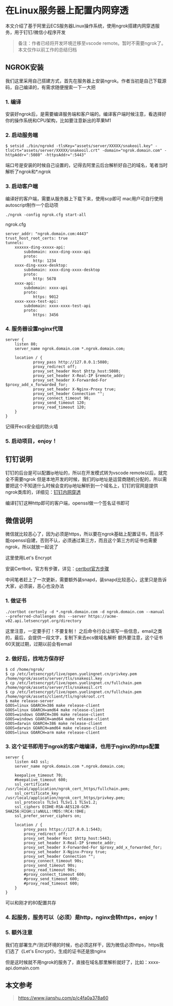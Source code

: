 # 在Linux服务器上配置内网穿透
本文介绍了基于阿里云ECS服务器Linux操作系统，使用ngrok搭建内网穿透服务，用于钉钉/微信小程序开发
> 备注：作者已经将开发环境迁移至vscode remote。暂时不需要ngrok了。本文仅作以前工作的总结归档

## NGROK安装
我们这里采用自己搭建方式，首先在服务器上安装ngrok。作者当初是自己下载源码，自己编译的，有需求随便搜索一下一大把

### 1. 编译
安装好ngrok后，是需要编译服务端和客户端的。编译客户端时候注意，看选择好你的操作系统和CPU架构，比如要注意新出的苹果M1


### 2. 启动服务端
```shell
$ setsid ./bin/ngrokd -tlsKey="assets/server/XXXXX/snakeoil.key" -tlsCrt="assets/server/XXXXX/snakeoil.crt" -domain="ngrok.domain.com" -httpAddr=":5080" -httpsAddr=":5443"
```
端口号是安装的时候自己设置的，记得去阿里云后台解析好自己的域名，笔者当时解析了ngrok和*.ngrok

### 3. 启动客户端
编译好的客户端，需要从服务器上下载下来，使用scp即可
mac用户可自行使用autoscript制作一个启动项
```shell
./ngrok -config ngrok.cfg start-all
```

ngrok.cfg
```
server_addr: "ngrok.domain.com:4443"  
trust_host_root_certs: true
tunnels:
    xxxxxx-ding-xxxxx-api:
        subdomain: xxxx-ding-xxxx-api
        proto:
            http: 1234
    xxxx-ding-xxxx-desktop:
        subdomain: xxxx-ding-xxxx-desktop
        proto:
            http: 5678
    xxxx-api:
        subdomain: xxxx-api
        proto:
            https: 9012
    xxxx-xxxx-test-api:
        subdomain: xxxx-xxxx-test-api
        proto:
            https: 3456
```

### 4. 服务器设置nginx代理
```
server {
    listen 80;
    server_name ngrok.domain.com *.ngrok.domain.com;

    location / {
            proxy_pass http://127.0.0.1:5080;
            proxy_redirect off;
            proxy_set_header Host $http_host:5080;
            proxy_set_header X-Real-IP $remote_addr;
            proxy_set_header X-Forwarded-For $proxy_add_x_forwarded_for;
            proxy_set_header X-Nginx-Proxy true;
            proxy_set_header Connection "";
            proxy_connect_timeout 90;
            proxy_send_timeout 120;
            proxy_read_timeout 120;
    }
}
```
记得开ecs安全组的防火墙

### 5. 启动项目，enjoy！

## 钉钉说明
钉钉的后台是可以配置ip地址的，所以在开发模式转为vscode remote以后，就完全不需要ngrok
但是本地开发的时候，我们的ip地址是运营商随机分配的，所以需要把这个不知道什么时候会变的ip地址解析到一个域名上，钉钉的官网是提供ngrok类库的，详细见：[钉钉内网穿透](https://developers.dingtalk.com/document/resourcedownload/http-intranet-penetration)

编译钉钉这种http即可的客户端，openssl做一个签名证书即可

## 微信说明
微信就比较恶心了，因为必须是https，所以要在ngrok基础上配置证书，而且不能openssl自建，否则不认，必须通过第三方，而且这个第三方的证书也需要ngrok，所以就放一起说了

这里使用Let's Encrypt

安装Certbot，官方有步骤，详见：[certbot官方步骤](https://certbot.eff.org/lets-encrypt/centosrhel8-nginx)

中间笔者赶上了一次更新，需要额外装snapd，装snapd比较恶心，这里只是告诉大家，必须装，恶心也没办法

### 1. 做证书
```shell
./certbot certonly -d *.ngrok.domain.com -d ngrok.domain.com --manual --preferred-challenges dns --server https://acme-v02.api.letsencrypt.org/directory
```
这里注意，一定要手打！不要复制！
之后命令行会让填写一些信息，email之类的，最后，会提供一段文字，复制下来去ecs做域名解析
额外要注意，这个证书60天就过期，过期以前会有email

### 2. 做好后，找地方保存好
```shell
$ cd /home/ngrok/
$ cp /etc/letsencrypt/live/open.yuelingnet.cn/privkey.pem /home/ngrok/assets/server/tls/snakeoil.key
$ cp /etc/letsencrypt/live/open.yuelingnet.cn/fullchain.pem /home/ngrok/assets/server/tls/snakeoil.crt
$ cp /etc/letsencrypt/live/open.yuelingnet.cn/fullchain.pem /home/ngrok/assets/client/tls/ngrokroot.crt
$ make release-server
GOOS=linux GOARCH=386 make release-client
GOOS=linux GOARCH=amd64 make release-client
GOOS=windows GOARCH=386 make release-client
GOOS=windows GOARCH=amd64 make release-client
GOOS=darwin GOARCH=386 make release-client
GOOS=darwin GOARCH=amd64 make release-client
GOOS=linux GOARCH=arm make release-client
```

### 3. 这个证书即用于ngrok的客户端编译，也用于nginx的https配置
```
server {
    listen 443 ssl;
    server_name ngrok.domain.com *.ngrok.domain.com;

    keepalive_timeout 70;
    #keepalive_timeout 600;
    ssl_certificate /usr/local/application/ngrok_cert_https/fullchain.pem;
    ssl_certificate_key /usr/local/application/ngrok_cert_https/privkey.pem;
    ssl_protocols TLSv1 TLSv1.1 TLSv1.2;
    ssl_ciphers ECDHE-RSA-AES128-GCM-SHA256:HIGH:i!aNULL:!MD5:!RC4:!DHE;
    ssl_prefer_server_ciphers on;

    location / {
        proxy_pass https://127.0.0.1:5443;
        proxy_redirect off;
        proxy_set_header Host $http_host:5443;
        proxy_set_header X-Real-IP $remote_addr;
        proxy_set_header X-Forwarded-For $proxy_add_x_forwarded_for;
        proxy_set_header X-Nginx-Proxy true;
        proxy_set_header Connection "";
        proxy_connect_timeout 90s;
        proxy_send_timeout 90s;
        proxy_read_timeout 90s;
        #proxy_connect_timeout 600;
        #proxy_send_timeout 600;
        #proxy_read_timeout 600;
    }
}
```
可以和刚才的80配置共存

### 4. 起服务，服务可以（必须）是http，nginx会转https，enjoy！

### 5. 额外注意
我们在部署生产/测试环境的时候，也必须这样干，因为微信必须https，https我们选了《Let's Encrypt》，生成的证书还是放nginx

但是这时候就不用ngrok的服务了，直接在域名那里解析就好了，比如：xxxx-api.domain.com


## 本文参考
> https://www.jianshu.com/p/c4fa0a378a60
